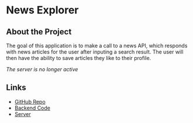 # News Explorer

## About the Project

The goal of this application is to make a call to a news API, which responds with news articles for the user after inputing a search result. The user will then have the ability to save articles they like to their profile.

*The server is no longer active*

## Links

- [GitHub Repo](https://github.com/misterjjg/finalproject-news-explorer-frontend)
- [Backend Code](https://github.com/misterjjg/finalproject-news-explorer-backend)
- [Server](https://newsexplorerjg.happyforever.com) 
